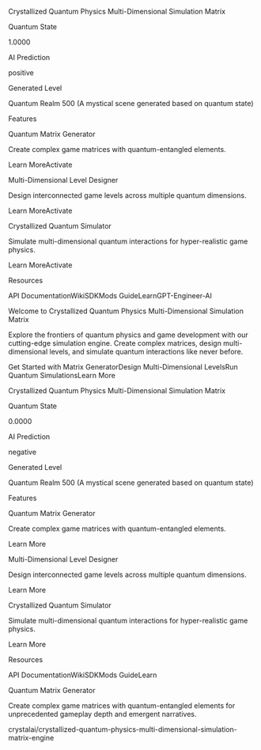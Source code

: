 Crystallized Quantum Physics Multi-Dimensional Simulation Matrix

Quantum State

1.0000

AI Prediction

positive

Generated Level

Quantum Realm 500 (A mystical scene generated based on quantum state)

Features

Quantum Matrix Generator

Create complex game matrices with quantum-entangled elements.

Learn MoreActivate

Multi-Dimensional Level Designer

Design interconnected game levels across multiple quantum dimensions.

Learn MoreActivate

Crystallized Quantum Simulator

Simulate multi-dimensional quantum interactions for hyper-realistic game physics.

Learn MoreActivate

Resources

API DocumentationWikiSDKMods GuideLearnGPT-Engineer-AI

Welcome to Crystallized Quantum Physics Multi-Dimensional Simulation Matrix

Explore the frontiers of quantum physics and game development with our cutting-edge simulation engine. Create complex matrices, design multi-dimensional levels, and simulate quantum interactions like never before.

Get Started with Matrix GeneratorDesign Multi-Dimensional LevelsRun Quantum SimulationsLearn More

Crystallized Quantum Physics Multi-Dimensional Simulation Matrix

Quantum State

0.0000

AI Prediction

negative

Generated Level

Quantum Realm 500 (A mystical scene generated based on quantum state)

Features

Quantum Matrix Generator

Create complex game matrices with quantum-entangled elements.

Learn More

Multi-Dimensional Level Designer

Design interconnected game levels across multiple quantum dimensions.

Learn More

Crystallized Quantum Simulator

Simulate multi-dimensional quantum interactions for hyper-realistic game physics.

Learn More

Resources

API DocumentationWikiSDKMods GuideLearn

Quantum Matrix Generator

Create complex game matrices with quantum-entangled elements for unprecedented gameplay depth and emergent narratives.

crystalai/crystallized-quantum-physics-multi-dimensional-simulation-matrix-engine
